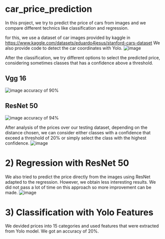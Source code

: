 # car_price_prediction
In this project, we try to predict the price of cars from images and we compare different technics like classification and regression.

for this, we use a dataset of car images provided by kaggle in https://www.kaggle.com/datasets/eduardo4jesus/stanford-cars-dataset
We also provide code to detect the car coordinates with Yolo.
![image](https://github.com/ghalys/VCE_03/assets/127297865/1a963930-4697-4f58-a17c-aebd0c4073ce)

After the classification, we try different options to select the predicted price, considering sometimes classes that has a confidence above a threshold.

## Vgg 16
![image](https://github.com/ghalys/VCE_03/assets/127297865/5086c6b2-a9fa-4130-9cb9-9185fbec6470)
accuracy of 90%

## ResNet 50
![image](https://github.com/ghalys/VCE_03/assets/127297865/0c1129e5-ff0b-43b2-b9fc-45914757c389)
accuracy of 94%

After analysis of the prices over our testing dataset, depending on the distance chosen, we can consider either classes with a confidence that exceed a threshold of 20% or simply select the class with the highest confidence.
![image](https://github.com/ghalys/VCE_03/assets/127297865/15d0c791-13ef-4721-8de0-54cec062ff56)

# 2) Regression with ResNet 50
We also tried to predict the price directly from the images using ResNet adapted to the regression. However, we obtain less interesting results. We did not pass a lot of time on this approach so more improvement can be made.
![image](https://github.com/ghalys/car_price_prediction/assets/127297865/1e940ec2-27ff-4631-b69e-c542faaef81b)


# 3) Classification with Yolo Features
We devided prices into 15 categories and used features that were extracted from Yolo model. We got an accuracy of 20%.
